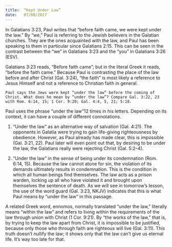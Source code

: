 ```yaml
---
title:  “Kept Under Law”
date:   07/08/2017
---
```


In Galatians 3:23, Paul writes that “before faith came, we were kept under the law.” By “we,” Paul is referring to the Jewish believers in the Galatian churches. They are the ones acquainted with the law, and Paul has been speaking to them in particular since Galatians 2:15. This can be seen in the contrast between the “we” in Galatians 3:23 and the “you” in Galatians 3:26 (ESV).

Galatians 3:23 reads, “Before faith came”; but in the literal Greek it reads, “before the faith came.” Because Paul is contrasting the place of the law before and after Christ (Gal. 3:24), “the faith” is most likely a reference to Jesus Himself and not a reference to Christian faith in general.

`Paul says the Jews were kept “under the law” before the coming of Christ. What does he mean by “under the law”? Compare Gal. 3:22, 23 with Rom. 6:14, 15; 1 Cor. 9:20; Gal. 4:4, 5, 21; 5:18.`

Paul uses the phrase “under the law”12 times in his letters. Depending on its context, it can have a couple of different connotations.

1. “Under the law” as an alternative way of salvation (Gal. 4:21). The opponents in Galatia were trying to gain life-giving righteousness by obedience. However, as Paul already has made clear, this is impossible (Gal. 3:21, 22). Paul later will even point out that, by desiring to be under the law, the Galatians really were rejecting Christ (Gal. 5:2–4).

2. “Under the law” in the sense of being under its condemnation (Rom. 6:14, 15). Because the law cannot atone for sin, the violation of its demands ultimately results in condemnation. This is the condition in which all human beings find themselves. The law acts as a prison warden, locking up all who have violated it and brought upon themselves the sentence of death. As we will see in tomorrow’s lesson, the use of the word guard (Gal. 3:23, NKJV) indicates that this is what Paul means by “under the law” in this passage.

A related Greek word, ennomos, normally translated “under the law,” literally means “within the law” and refers to living within the requirements of the law through union with Christ (1 Cor. 9:21). By “the works of the law,” that is, by trying to keep the law apart from Christ, it is impossible to be justified, because only those who through faith are righteous will live (Gal. 3:11). This truth doesn’t nullify the law; it shows only that the law can’t give us eternal life. It’s way too late for that.
